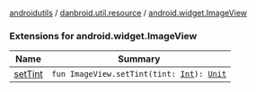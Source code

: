 [androidutils](../../index.md) / [danbroid.util.resource](../index.md) / [android.widget.ImageView](./index.md)

### Extensions for android.widget.ImageView

| Name | Summary |
|---|---|
| [setTint](set-tint.md) | `fun ImageView.setTint(tint: `[`Int`](https://kotlinlang.org/api/latest/jvm/stdlib/kotlin/-int/index.html)`): `[`Unit`](https://kotlinlang.org/api/latest/jvm/stdlib/kotlin/-unit/index.html) |
